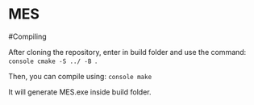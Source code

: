 # MES

#Compiling

After cloning the repository, enter in build folder and use the command: ```console cmake -S ../ -B ```.

Then, you can compile using: ```console make ```

It will generate MES.exe inside build folder.

